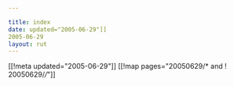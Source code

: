 ```yaml
---

title: index
date: updated="2005-06-29"]]
2005-06-29
layout: rut
---
```


[[!meta updated="2005-06-29"]]
[[!map pages="20050629/* and ! 20050629/*/*"]]

